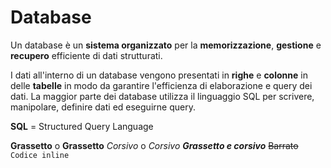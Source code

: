 # Database

Un database è un **sistema organizzato** per la **memorizzazione**, **gestione** e **recupero** efficiente di dati strutturati.

I dati all'interno di un database vengono presentati in **righe** e **colonne** in delle **tabelle** in modo da garantire l'efficienza di elaborazione e query dei dati. La maggior parte dei database utilizza il linguaggio SQL per scrivere, manipolare, definire dati ed eseguirne query.

**SQL** = Structured Query Language

**Grassetto** o **Grassetto**
_Corsivo_ o _Corsivo_
**_Grassetto e corsivo_**
~~Barrato~~
`Codice inline`

